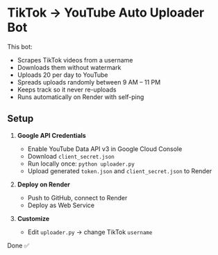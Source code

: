# TikTok → YouTube Auto Uploader Bot

This bot:
- Scrapes TikTok videos from a username
- Downloads them without watermark
- Uploads 20 per day to YouTube
- Spreads uploads randomly between 9 AM – 11 PM
- Keeps track so it never re-uploads
- Runs automatically on Render with self-ping

## Setup

1. **Google API Credentials**
   - Enable YouTube Data API v3 in Google Cloud Console
   - Download `client_secret.json`
   - Run locally once: `python uploader.py`
   - Upload generated `token.json` and `client_secret.json` to Render

2. **Deploy on Render**
   - Push to GitHub, connect to Render
   - Deploy as Web Service

3. **Customize**
   - Edit `uploader.py` → change TikTok `username`

Done ✅

